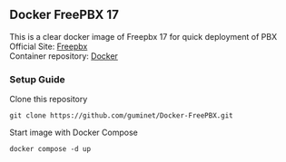 ## Docker FreePBX 17  
This is a clear docker image of Freepbx 17 for quick deployment of PBX  
Official Site: [Freepbx](https://www.freepbx.org/)  
Container repository: [Docker](https://hub.docker.com/r/blacksunsolutions/freepbx)  
### Setup Guide  
Clone this repository  
```
git clone https://github.com/guminet/Docker-FreePBX.git
```
Start image with Docker Compose  
```
docker compose -d up
```
